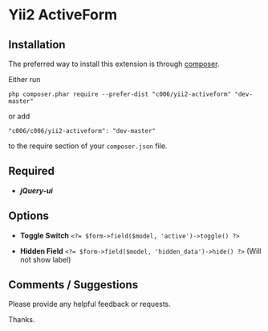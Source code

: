 Yii2 ActiveForm
===================


Installation
------------

The preferred way to install this extension is through [composer](http://getcomposer.org/download/).

Either run

`php composer.phar require --prefer-dist "c006/yii2-activeform" "dev-master"`

or add

`"c006/c006/yii2-activeform": "dev-master"`

to the require section of your `composer.json` file.


Required
--------

+ ***jQuery-ui***






Options
-------

+ **Toggle Switch**  `<?= $form->field($model, 'active')->toggle() ?>`


+ **Hidden Field**  `<?= $form->field($model, 'hidden_data')->hide() ?>`   (Will not show label)





Comments / Suggestions
--------------------

Please provide any helpful feedback or requests.

Thanks.


































